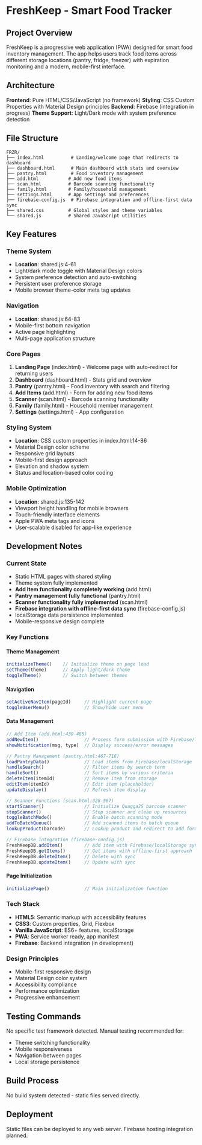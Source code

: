 # FreshKeep - Smart Food Tracker

## Project Overview

FreshKeep is a progressive web application (PWA) designed for smart food inventory management. The app helps users track food items across different storage locations (pantry, fridge, freezer) with expiration monitoring and a modern, mobile-first interface.

## Architecture

**Frontend**: Pure HTML/CSS/JavaScript (no framework)
**Styling**: CSS Custom Properties with Material Design principles
**Backend**: Firebase (integration in progress)
**Theme Support**: Light/Dark mode with system preference detection

## File Structure

```
FRZR/
├── index.html          # Landing/welcome page that redirects to dashboard
├── dashboard.html      # Main dashboard with stats and overview
├── pantry.html         # Food inventory management
├── add.html           # Add new food items
├── scan.html          # Barcode scanning functionality
├── family.html        # Family/household management
├── settings.html      # App settings and preferences
├── firebase-config.js  # Firebase integration and offline-first data sync
├── shared.css         # Global styles and theme variables
└── shared.js          # Shared JavaScript utilities
```

## Key Features

### Theme System
- **Location**: shared.js:4-61
- Light/dark mode toggle with Material Design colors
- System preference detection and auto-switching
- Persistent user preference storage
- Mobile browser theme-color meta tag updates

### Navigation
- **Location**: shared.js:64-83
- Mobile-first bottom navigation
- Active page highlighting
- Multi-page application structure

### Core Pages
1. **Landing Page** (index.html) - Welcome page with auto-redirect for returning users
2. **Dashboard** (dashboard.html) - Stats grid and overview
3. **Pantry** (pantry.html) - Food inventory with search and filtering
4. **Add Items** (add.html) - Form for adding new food items
5. **Scanner** (scan.html) - Barcode scanning functionality
6. **Family** (family.html) - Household member management
7. **Settings** (settings.html) - App configuration

### Styling System
- **Location**: CSS custom properties in index.html:14-86
- Material Design color scheme
- Responsive grid layouts
- Mobile-first design approach
- Elevation and shadow system
- Status and location-based color coding

### Mobile Optimization
- **Location**: shared.js:135-142
- Viewport height handling for mobile browsers
- Touch-friendly interface elements
- Apple PWA meta tags and icons
- User-scalable disabled for app-like experience

## Development Notes

### Current State
- Static HTML pages with shared styling
- Theme system fully implemented
- **Add Item functionality completely working** (add.html)
- **Pantry management fully functional** (pantry.html)
- **Scanner functionality fully implemented** (scan.html)
- **Firebase integration with offline-first data sync** (firebase-config.js)
- localStorage data persistence implemented
- Mobile-responsive design complete

### Key Functions

#### Theme Management
```javascript
initializeTheme()    // Initialize theme on page load
setTheme(theme)      // Apply light/dark theme
toggleTheme()        // Switch between themes
```

#### Navigation
```javascript
setActiveNavItem(pageId)     // Highlight current page
toggleUserMenu()             // Show/hide user menu
```

#### Data Management
```javascript
// Add Item (add.html:430-485)
addNewItem()                 // Process form submission with Firebase/localStorage sync
showNotification(msg, type)  // Display success/error messages

// Pantry Management (pantry.html:467-716)
loadPantryData()             // Load items from Firebase/localStorage
handleSearch()               // Filter items by search term
handleSort()                 // Sort items by various criteria
deleteItem(itemId)           // Remove item from storage
editItem(itemId)             // Edit item (placeholder)
updateDisplay()              // Refresh item display

// Scanner Functions (scan.html:328-567)
startScanner()               // Initialize QuaggaJS barcode scanner
stopScanner()                // Stop scanner and clean up resources
toggleBatchMode()            // Enable batch scanning mode
addToBatchQueue()            // Add scanned items to batch queue
lookupProduct(barcode)       // Lookup product and redirect to add form

// Firebase Integration (firebase-config.js)
FreshKeepDB.addItem()        // Add item with Firebase/localStorage sync
FreshKeepDB.getItems()       // Get items with offline-first approach
FreshKeepDB.deleteItem()     // Delete with sync
FreshKeepDB.updateItem()     // Update with sync
```

#### Page Initialization
```javascript
initializePage()             // Main initialization function
```

### Tech Stack
- **HTML5**: Semantic markup with accessibility features
- **CSS3**: Custom properties, Grid, Flexbox
- **Vanilla JavaScript**: ES6+ features, localStorage
- **PWA**: Service worker ready, app manifest
- **Firebase**: Backend integration (in development)

### Design Principles
- Mobile-first responsive design
- Material Design color system
- Accessibility compliance
- Performance optimization
- Progressive enhancement

## Testing Commands

No specific test framework detected. Manual testing recommended for:
- Theme switching functionality
- Mobile responsiveness
- Navigation between pages
- Local storage persistence

## Build Process

No build system detected - static files served directly.

## Deployment

Static files can be deployed to any web server. Firebase hosting integration planned.